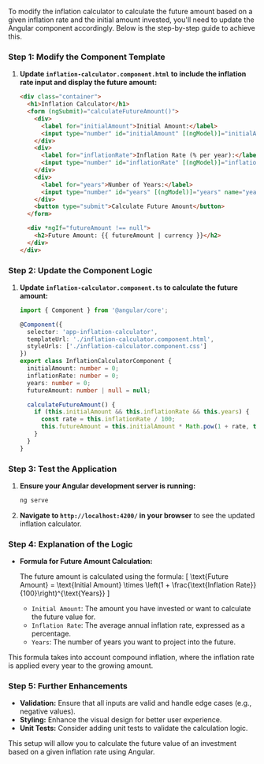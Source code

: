 To modify the inflation calculator to calculate the future amount based on a given inflation rate and the initial amount invested, you'll need to update the Angular component accordingly. Below is the step-by-step guide to achieve this.

### Step 1: Modify the Component Template

1. **Update `inflation-calculator.component.html` to include the inflation rate input and display the future amount:**

   ```html
   <div class="container">
     <h1>Inflation Calculator</h1>
     <form (ngSubmit)="calculateFutureAmount()">
       <div>
         <label for="initialAmount">Initial Amount:</label>
         <input type="number" id="initialAmount" [(ngModel)]="initialAmount" name="initialAmount" required>
       </div>
       <div>
         <label for="inflationRate">Inflation Rate (% per year):</label>
         <input type="number" id="inflationRate" [(ngModel)]="inflationRate" name="inflationRate" required>
       </div>
       <div>
         <label for="years">Number of Years:</label>
         <input type="number" id="years" [(ngModel)]="years" name="years" required>
       </div>
       <button type="submit">Calculate Future Amount</button>
     </form>

     <div *ngIf="futureAmount !== null">
       <h2>Future Amount: {{ futureAmount | currency }}</h2>
     </div>
   </div>
   ```

### Step 2: Update the Component Logic

1. **Update `inflation-calculator.component.ts` to calculate the future amount:**

   ```typescript
   import { Component } from '@angular/core';

   @Component({
     selector: 'app-inflation-calculator',
     templateUrl: './inflation-calculator.component.html',
     styleUrls: ['./inflation-calculator.component.css']
   })
   export class InflationCalculatorComponent {
     initialAmount: number = 0;
     inflationRate: number = 0;
     years: number = 0;
     futureAmount: number | null = null;

     calculateFutureAmount() {
       if (this.initialAmount && this.inflationRate && this.years) {
         const rate = this.inflationRate / 100;
         this.futureAmount = this.initialAmount * Math.pow(1 + rate, this.years);
       }
     }
   }
   ```

### Step 3: Test the Application

1. **Ensure your Angular development server is running:**

   ```bash
   ng serve
   ```

2. **Navigate to `http://localhost:4200/` in your browser** to see the updated inflation calculator.

### Step 4: Explanation of the Logic

- **Formula for Future Amount Calculation:**

  The future amount is calculated using the formula:
  \[
  \text{Future Amount} = \text{Initial Amount} \times \left(1 + \frac{\text{Inflation Rate}}{100}\right)^{\text{Years}}
  \]

  - `Initial Amount`: The amount you have invested or want to calculate the future value for.
  - `Inflation Rate`: The average annual inflation rate, expressed as a percentage.
  - `Years`: The number of years you want to project into the future.

This formula takes into account compound inflation, where the inflation rate is applied every year to the growing amount.

### Step 5: Further Enhancements

- **Validation:** Ensure that all inputs are valid and handle edge cases (e.g., negative values).
- **Styling:** Enhance the visual design for better user experience.
- **Unit Tests:** Consider adding unit tests to validate the calculation logic.

This setup will allow you to calculate the future value of an investment based on a given inflation rate using Angular.